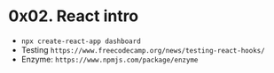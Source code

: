 # 0x02. React intro

- `npx create-react-app dashboard`
- Testing `https://www.freecodecamp.org/news/testing-react-hooks/`
- Enzyme: `https://www.npmjs.com/package/enzyme`